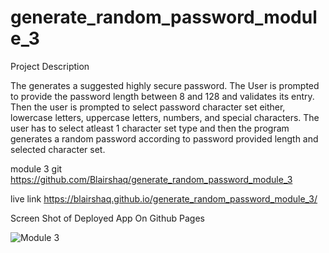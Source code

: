 # generate_random_password_module_3

Project Description

The generates a suggested highly secure password. The User is prompted to 
provide the password length between 8 and 128 and validates its entry. Then
the user is prompted to select password character set either, lowercase letters,
uppercase letters, numbers, and special characters. The user has to select atleast
1 character set type and then the program generates a random password according to 
password provided length and selected character set.

module 3
git 
https://github.com/Blairshaq/generate_random_password_module_3

live link
https://blairshaq.github.io/generate_random_password_module_3/

Screen Shot of Deployed App On Github Pages 

![Module 3](https://user-images.githubusercontent.com/107201271/183405309-c4d6b856-8550-4b93-b79d-89aa86a14f7e.jpg)
